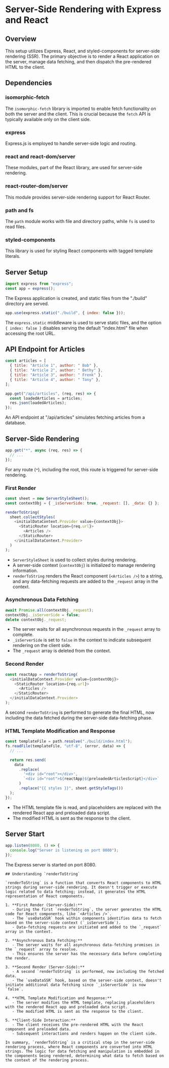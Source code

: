 <!-- # Server-Side Rendering with Express and React

## Overview

This is a server-side rendering (SSR) setup using Express, React, and styled-components. The primary goal is to render a React application on the server, handle data fetching, and then send the pre-rendered HTML to the client.

## Dependencies

### isomorphic-fetch

The `isomorphic-fetch` library is imported to enable fetch functionality on both the server and the client. This is necessary because the `fetch` API is typically available only on the client side.

### express

The Express.js framework is used to handle server-side logic and routing.

### react and react-dom/server

These modules are part of the React library and are used for server-side rendering.

### react-router-dom/server

This module provides server-side rendering support for React Router.

### path and fs

The `path` module is used for working with file and directory paths, while the `fs` module is used to read files.

### styled-components

This library is employed for styling React components with tagged template literals.

## Server Setup

```javascript
import express from "express";
const app = express();
```

The Express application is created, and static files from the "./build" directory are served.

```javascript
app.use(express.static("./build", { index: false }));
```

The `express.static` middleware is used to serve static files, and the option `{ index: false }` is set to disable serving the default "index.html" file when accessing the root URL.

## API Endpoint for Articles

```javascript
const articles = [
  { title: "Article 1", author: " Bob" },
  { title: "Article 2", author: " Bethy" },
  { title: "Article 3", author: " Frenk" },
  { title: "Article 4", author: " Tony" },
];

app.get("/api/articles", (req, res) => {
  const loadedArticles = articles;
  res.json(loadedArticles);
});
```

An API endpoint is defined at "/api/articles" to simulate fetching articles from a database.

## Server-Side Rendering

```javascript
app.get("*", async (req, res) => {
  // ...
});
```

For any route (`*`), including the root, this route is triggered for server-side rendering.

### First Render

```javascript
const sheet = new ServerStyleSheet();
const contextObj = { _isServerSide: true, _request: [], _data: {} };

renderToString(
  sheet.collectStyles(
    <initialDataContext.Provider value={contextObj}>
      <StaticRouter location={req.url}>
        <Articles />
      </StaticRouter>
    </initialDataContext.Provider>
  )
);
```

- `ServerStyleSheet` is used to collect styles during rendering.
- A server-side context (`contextObj`) is initialized to manage rendering information.
- `renderToString` renders the React component (`<Articles />`) to a string, and any data-fetching requests are added to the `_request` array in the context.

### Asynchronous Data Fetching

```javascript
await Promise.all(contextObj._request);
contextObj._isServerSide = false;
delete contextObj._request;
```

- The server waits for all asynchronous requests in the `_request` array to complete.
- `_isServerSide` is set to `false` in the context to indicate subsequent rendering on the client side.
- The `_request` array is deleted from the context.

### Second Render

```javascript
const reactApp = renderToString(
  <initialDataContext.Provider value={contextObj}>
    <StaticRouter location={req.url}>
      <Articles />
    </StaticRouter>
  </initialDataContext.Provider>
);
```

A second `renderToString` is performed to generate the final HTML, now including the data fetched during the server-side data-fetching phase.

### HTML Template Modification and Response

```javascript
const templateFile = path.resolve("./build/index.html");
fs.readFile(templateFile, "utf-8", (error, data) => {
  // ...

  return res.send(
    data
      .replace(
        '<div id="root"></div>',
        `<div id="root">${reactApp}${preloadedArticlesScript}</div>`
      )
      .replace("{{ styles }}", sheet.getStyleTags())
  );
});
```

- The HTML template file is read, and placeholders are replaced with the rendered React app and preloaded data script.
- The modified HTML is sent as the response to the client.

## Server Start

```javascript
app.listen(8080, () => {
  console.log("Server is listening on port 8080");
});
```

The Express server is started on port 8080.

```
#############################################
so with simple words what does the renderToString , it means that it generates all the code of the compoentns inside it so we understand what we need to fetch is that or not ?

and the the second time of renderToString what we do is the generated string of code we save in a variable and then the second time render we send that variable to the client ....

so it means the first render we do not see anything at client side ,,,
so what happens 
-the firtst render generates all html code and the server understands what to fetch ....
-it fetches all the data and pushes to the context ....
-so we need the context to not loose the data during the rerenders or not ???/
-then the saved data in context are rendered second time and rendered the code with the data
-then this code with data all render is send to the client ... 
#############################################

1. **`useContext` and State:**
   - The hook uses the `useContext` hook to access the server-side context (`initialDataContext`).
   - It also uses the `useState` hook to manage the local state for the fetched data (`data`).

2. **Server-Side Rendering (`context._isServerSide`):**
   - If `_isServerSide` is true, it means it's the first server-side render.
   - In this case, a promise to fetch data (`loadFunc()`) is added to the `_request` array in the server-side context (`context._request`).
   - The fetched data is then stored in the server-side context under the corresponding `resourceName`.

3. **Client-Side Rendering (`!context._isServerSide`):**
   - If `_isServerSide` is false (client-side) and the data is not available locally (`!data`), it means the first render hasn't received the data yet.
   - On the client, the data is fetched using `loadFunc()` (the same function used on the server).
   - The local state (`data`) is updated with the fetched result, and the server-side context's data is also updated.

4. **Return Data:**
   - The hook returns the data, whether it's the locally stored data on the client or the initial data fetched during server-side rendering.

In summary, the `useDataSSR` custom hook efficiently manages data fetching based on whether it's 
the first server-side render or subsequent client-side renders. 
It abstracts away the complexities of handling data fetching and storage, 
making it easier to implement server-side rendering with React.

 -->
# Server-Side Rendering with Express and React

## Overview

This setup utilizes Express, React, and styled-components for server-side rendering (SSR). The primary objective is to render a React application on the server, manage data fetching, and then dispatch the pre-rendered HTML to the client.

## Dependencies

### isomorphic-fetch

The `isomorphic-fetch` library is imported to enable fetch functionality on both the server and the client. This is crucial because the `fetch` API is typically available only on the client side.

### express

Express.js is employed to handle server-side logic and routing.

### react and react-dom/server

These modules, part of the React library, are used for server-side rendering.

### react-router-dom/server

This module provides server-side rendering support for React Router.

### path and fs

The `path` module works with file and directory paths, while `fs` is used to read files.

### styled-components

This library is used for styling React components with tagged template literals.

## Server Setup

```javascript
import express from "express";
const app = express();
```

The Express application is created, and static files from the "./build" directory are served.

```javascript
app.use(express.static("./build", { index: false }));
```

The `express.static` middleware is used to serve static files, and the option `{ index: false }` disables serving the default "index.html" file when accessing the root URL.

## API Endpoint for Articles

```javascript
const articles = [
  { title: "Article 1", author: " Bob" },
  { title: "Article 2", author: " Bethy" },
  { title: "Article 3", author: " Frenk" },
  { title: "Article 4", author: " Tony" },
];

app.get("/api/articles", (req, res) => {
  const loadedArticles = articles;
  res.json(loadedArticles);
});
```

An API endpoint at "/api/articles" simulates fetching articles from a database.

## Server-Side Rendering

```javascript
app.get("*", async (req, res) => {
  // ...
});
```

For any route (`*`), including the root, this route is triggered for server-side rendering.

### First Render

```javascript
const sheet = new ServerStyleSheet();
const contextObj = { _isServerSide: true, _request: [], _data: {} };

renderToString(
  sheet.collectStyles(
    <initialDataContext.Provider value={contextObj}>
      <StaticRouter location={req.url}>
        <Articles />
      </StaticRouter>
    </initialDataContext.Provider>
  )
);
```

- `ServerStyleSheet` is used to collect styles during rendering.
- A server-side context (`contextObj`) is initialized to manage rendering information.
- `renderToString` renders the React component (`<Articles />`) to a string, and any data-fetching requests are added to the `_request` array in the context.

### Asynchronous Data Fetching

```javascript
await Promise.all(contextObj._request);
contextObj._isServerSide = false;
delete contextObj._request;
```

- The server waits for all asynchronous requests in the `_request` array to complete.
- `_isServerSide` is set to `false` in the context to indicate subsequent rendering on the client side.
- The `_request` array is deleted from the context.

### Second Render

```javascript
const reactApp = renderToString(
  <initialDataContext.Provider value={contextObj}>
    <StaticRouter location={req.url}>
      <Articles />
    </StaticRouter>
  </initialDataContext.Provider>
);
```

A second `renderToString` is performed to generate the final HTML, now including the data fetched during the server-side data-fetching phase.

### HTML Template Modification and Response

```javascript
const templateFile = path.resolve("./build/index.html");
fs.readFile(templateFile, "utf-8", (error, data) => {
  // ...

  return res.send(
    data
      .replace(
        '<div id="root"></div>',
        `<div id="root">${reactApp}${preloadedArticlesScript}</div>`
      )
      .replace("{{ styles }}", sheet.getStyleTags())
  );
});
```

- The HTML template file is read, and placeholders are replaced with the rendered React app and preloaded data script.
- The modified HTML is sent as the response to the client.

## Server Start

```javascript
app.listen(8080, () => {
  console.log("Server is listening on port 8080");
});
```

The Express server is started on port 8080.

```
## Understanding `renderToString`

`renderToString` is a function that converts React components to HTML strings during server-side rendering. It doesn't trigger or execute logic related to data fetching; instead, it generates the HTML representation of React components.

1. **First Render (Server-Side):**
   - During the first `renderToString`, the server generates the HTML code for React components, like `<Articles />`.
   - The `useDataSSR` hook within components identifies data to fetch based on the server-side context (`_isServerSide`).
   - Data-fetching requests are initiated and added to the `_request` array in the context.

2. **Asynchronous Data Fetching:**
   - The server waits for all asynchronous data-fetching promises in the `_request` array to resolve.
   - This ensures the server has the necessary data before completing the render.

3. **Second Render (Server-Side):**
   - A second `renderToString` is performed, now including the fetched data.
   - The `useDataSSR` hook, based on the server-side context, doesn't initiate additional data fetching since `_isServerSide` is now `false`.

4. **HTML Template Modification and Response:**
   - The server modifies the HTML template, replacing placeholders with the rendered React app and preloaded data script.
   - The modified HTML is sent as the response to the client.

5. **Client-Side Interaction:**
   - The client receives the pre-rendered HTML with the React component and preloaded data.
   - Subsequent interactions and renders happen on the client side.

In summary, `renderToString` is a critical step in the server-side rendering process, where React components are converted into HTML strings. The logic for data fetching and manipulation is embedded in the components being rendered, determining what data to fetch based on the context of the rendering process.
```